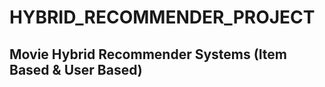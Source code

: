 # HYBRID_RECOMMENDER_PROJECT

<h2> Movie Hybrid Recommender Systems (Item Based & User Based) <h2>

